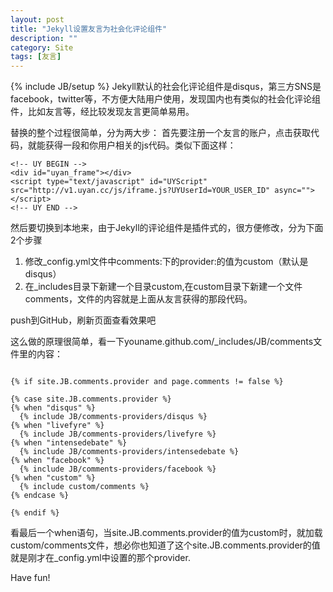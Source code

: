 ```yaml
---
layout: post
title: "Jekyll设置友言为社会化评论组件"
description: ""
category: Site 
tags: [友言]
---
```

{% include JB/setup %}
Jekyll默认的社会化评论组件是disqus，第三方SNS是facebook，twitter等，不方便大陆用户使用，发现国内也有类似的社会化评论组件，比如友言等，经比较发现友言更简单易用。

替换的整个过程很简单，分为两大步：
首先要注册一个友言的账户，点击获取代码，就能获得一段和你用户相关的js代码。类似下面这样：

	<!-- UY BEGIN -->
	<div id="uyan_frame"></div>
	<script type="text/javascript" id="UYScript" src="http://v1.uyan.cc/js/iframe.js?UYUserId=YOUR_USER_ID" async=""></script>
	<!-- UY END -->

然后要切换到本地来，由于Jekyll的评论组件是插件式的，很方便修改，分为下面2个步骤

1. 修改_config.yml文件中comments:下的provider:的值为custom（默认是disqus）
2. 在_includes目录下新建一个目录custom,在custom目录下新建一个文件comments，文件的内容就是上面从友言获得的那段代码。 


push到GitHub，刷新页面查看效果吧

这么做的原理很简单，看一下youname.github.com/_includes/JB/comments文件里的内容：

<pre><code>
{% if site.JB.comments.provider and page.comments != false %}

{% case site.JB.comments.provider %}
{% when "disqus" %}
  {% include JB/comments-providers/disqus %}
{% when "livefyre" %}
  {% include JB/comments-providers/livefyre %}
{% when "intensedebate" %}
  {% include JB/comments-providers/intensedebate %}
{% when "facebook" %}
  {% include JB/comments-providers/facebook %}
{% when "custom" %}
  {% include custom/comments %}
{% endcase %}

{% endif %}
</code></pre>

看最后一个when语句，当site.JB.comments.provider的值为custom时，就加载custom/comments文件，想必你也知道了这个site.JB.comments.provider的值就是刚才在_config.yml中设置的那个provider.


Have fun!











